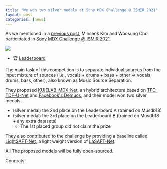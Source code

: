 ```yaml
---
title: "We won two silver medals at Sony MDX Challenge @ ISMIR 2021"
layout: post
categories: [news]
---
```


As we mentioned in a [previous post](/news/2021/05/20/MDX.html), Minseok Kim and Woosung Choi participated in [Sony MDX Challenge @ ISMIR 2021](aicrowd.com/challenges/music-demixing-challenge-ismir-2021).

![](/images/mdx.png)

- 🏆 [Leaderboard](https://www.aicrowd.com/challenges/music-demixing-challenge-ismir-2021/leaderboards)

The main task of this competition is to separate individual sources from the input mixture of sources (i.e., vocals + drums + bass + other => vocals, drums, bass, other), also known as Music Source Separation.

They proposed [KUIELAB-MDX-Net](https://github.com/kuielab/mdx-net), an hybrid architecture based on [TFC-TDF-U-Net](/news/2020/07/22/choi.html) and [Facebook's Demucs](https://github.com/facebookresearch/demucs), and their model won two silver medals.

- (silver medal) the 2nd place on the Leaderboard A (trained on Musdb18)
- (silver medal) the 3rd place on the Leaderboard B (trained on Musdb18 + any extra datasets)
  - The 1st placed group did not claim the prize

They also contributed to the challenge by providing a baseline called [LightSAFT-Net](https://github.com/ws-choi/LightSAFT-Net-for-MDX-Challenge), a light weight version of [LaSAFT-Net](https://github.com/ws-choi/Conditioned-Source-Separation-LaSAFT).

All The proposed models will be fully open-sourced.

Congrats!
